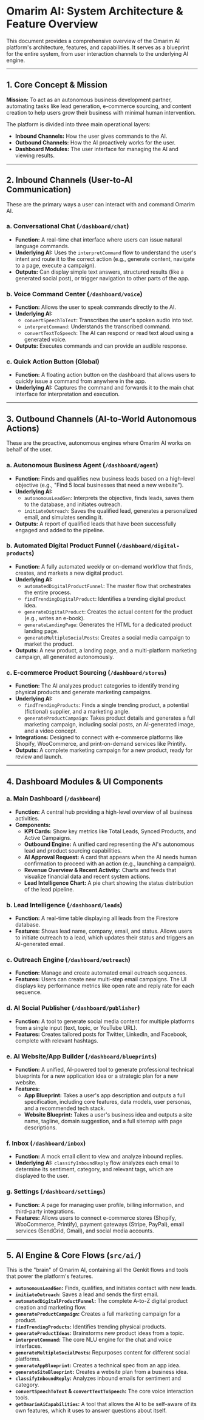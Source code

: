 
# Omarim AI: System Architecture & Feature Overview

This document provides a comprehensive overview of the Omarim AI platform's architecture, features, and capabilities. It serves as a blueprint for the entire system, from user interaction channels to the underlying AI engine.

---

## 1. Core Concept & Mission

**Mission:** To act as an autonomous business development partner, automating tasks like lead generation, e-commerce sourcing, and content creation to help users grow their business with minimal human intervention.

The platform is divided into three main operational layers:
- **Inbound Channels:** How the user gives commands to the AI.
- **Outbound Channels:** How the AI proactively works for the user.
- **Dashboard Modules:** The user interface for managing the AI and viewing results.

---

## 2. Inbound Channels (User-to-AI Communication)

These are the primary ways a user can interact with and command Omarim AI.

### a. Conversational Chat (`/dashboard/chat`)
- **Function:** A real-time chat interface where users can issue natural language commands.
- **Underlying AI:** Uses the `interpretCommand` flow to understand the user's intent and route it to the correct action (e.g., generate content, navigate to a page, execute a campaign).
- **Outputs:** Can display simple text answers, structured results (like a generated social post), or trigger navigation to other parts of the app.

### b. Voice Command Center (`/dashboard/voice`)
- **Function:** Allows the user to speak commands directly to the AI.
- **Underlying AI:**
    - `convertSpeechToText`: Transcribes the user's spoken audio into text.
    - `interpretCommand`: Understands the transcribed command.
    - `convertTextToSpeech`: The AI can respond or read text aloud using a generated voice.
- **Outputs:** Executes commands and can provide an audible response.

### c. Quick Action Button (Global)
- **Function:** A floating action button on the dashboard that allows users to quickly issue a command from anywhere in the app.
- **Underlying AI:** Captures the command and forwards it to the main chat interface for interpretation and execution.

---

## 3. Outbound Channels (AI-to-World Autonomous Actions)

These are the proactive, autonomous engines where Omarim AI works on behalf of the user.

### a. Autonomous Business Agent (`/dashboard/agent`)
- **Function:** Finds and qualifies new business leads based on a high-level objective (e.g., "Find 5 local businesses that need a new website").
- **Underlying AI:**
    - `autonomousLeadGen`: Interprets the objective, finds leads, saves them to the database, and initiates outreach.
    - `initiateOutreach`: Saves the qualified lead, generates a personalized email, and simulates sending it.
- **Outputs:** A report of qualified leads that have been successfully engaged and added to the pipeline.

### b. Automated Digital Product Funnel (`/dashboard/digital-products`)
- **Function:** A fully automated weekly or on-demand workflow that finds, creates, and markets a new digital product.
- **Underlying AI:**
    - `automatedDigitalProductFunnel`: The master flow that orchestrates the entire process.
    - `findTrendingDigitalProduct`: Identifies a trending digital product idea.
    - `generateDigitalProduct`: Creates the actual content for the product (e.g., writes an e-book).
    - `generateLandingPage`: Generates the HTML for a dedicated product landing page.
    - `generateMultipleSocialPosts`: Creates a social media campaign to market the product.
- **Outputs:** A new product, a landing page, and a multi-platform marketing campaign, all generated autonomously.

### c. E-commerce Product Sourcing (`/dashboard/stores`)
- **Function:** The AI analyzes product categories to identify trending physical products and generate marketing campaigns.
- **Underlying AI:**
    - `findTrendingProducts`: Finds a single trending product, a potential (fictional) supplier, and a marketing angle.
    - `generateProductCampaign`: Takes product details and generates a full marketing campaign, including social posts, an AI-generated image, and a video concept.
- **Integrations:** Designed to connect with e-commerce platforms like Shopify, WooCommerce, and print-on-demand services like Printify.
- **Outputs:** A complete marketing campaign for a new product, ready for review and launch.

---

## 4. Dashboard Modules & UI Components

### a. Main Dashboard (`/dashboard`)
- **Function:** A central hub providing a high-level overview of all business activities.
- **Components:**
    - **KPI Cards:** Show key metrics like Total Leads, Synced Products, and Active Campaigns.
    - **Outbound Engine:** A unified card representing the AI's autonomous lead and product sourcing capabilities.
    - **AI Approval Request:** A card that appears when the AI needs human confirmation to proceed with an action (e.g., launching a campaign).
    - **Revenue Overview & Recent Activity:** Charts and feeds that visualize financial data and recent system actions.
    - **Lead Intelligence Chart:** A pie chart showing the status distribution of the lead pipeline.

### b. Lead Intelligence (`/dashboard/leads`)
- **Function:** A real-time table displaying all leads from the Firestore database.
- **Features:** Shows lead name, company, email, and status. Allows users to initiate outreach to a lead, which updates their status and triggers an AI-generated email.

### c. Outreach Engine (`/dashboard/outreach`)
- **Function:** Manage and create automated email outreach sequences.
- **Features:** Users can create new multi-step email campaigns. The UI displays key performance metrics like open rate and reply rate for each sequence.

### d. AI Social Publisher (`/dashboard/publisher`)
- **Function:** A tool to generate social media content for multiple platforms from a single input (text, topic, or YouTube URL).
- **Features:** Creates tailored posts for Twitter, LinkedIn, and Facebook, complete with relevant hashtags.

### e. AI Website/App Builder (`/dashboard/blueprints`)
- **Function:** A unified, AI-powered tool to generate professional technical blueprints for a new application idea or a strategic plan for a new website.
- **Features:**
    - **App Blueprint:** Takes a user's app description and outputs a full specification, including core features, data models, user personas, and a recommended tech stack.
    - **Website Blueprint:** Takes a user's business idea and outputs a site name, tagline, domain suggestion, and a full sitemap with page descriptions.

### f. Inbox (`/dashboard/inbox`)
- **Function:** A mock email client to view and analyze inbound replies.
- **Underlying AI:** `classifyInboundReply` flow analyzes each email to determine its sentiment, category, and relevant tags, which are displayed to the user.

### g. Settings (`/dashboard/settings`)
- **Function:** A page for managing user profile, billing information, and third-party integrations.
- **Features:** Allows users to connect e-commerce stores (Shopify, WooCommerce, Printify), payment gateways (Stripe, PayPal), email services (SendGrid, Gmail), and social media accounts.

---

## 5. AI Engine & Core Flows (`src/ai/`)

This is the "brain" of Omarim AI, containing all the Genkit flows and tools that power the platform's features.

- **`autonomousLeadGen`:** Finds, qualifies, and initiates contact with new leads.
- **`initiateOutreach`:** Saves a lead and sends the first email.
- **`automatedDigitalProductFunnel`:** The complete A-to-Z digital product creation and marketing flow.
- **`generateProductCampaign`:** Creates a full marketing campaign for a product.
- **`findTrendingProducts`:** Identifies trending physical products.
- **`generateProductIdeas`:** Brainstorms new product ideas from a topic.
- **`interpretCommand`:** The core NLU engine for the chat and voice interfaces.
- **`generateMultipleSocialPosts`:** Repurposes content for different social platforms.
- **`generateAppBlueprint`:** Creates a technical spec from an app idea.
- **`generateSiteBlueprint`:** Creates a website plan from a business idea.
- **`classifyInboundReply`:** Analyzes inbound emails for sentiment and category.
- **`convertSpeechToText` & `convertTextToSpeech`:** The core voice interaction tools.
- **`getOmarimAiCapabilities`:** A tool that allows the AI to be self-aware of its own features, which it uses to answer questions about itself.
